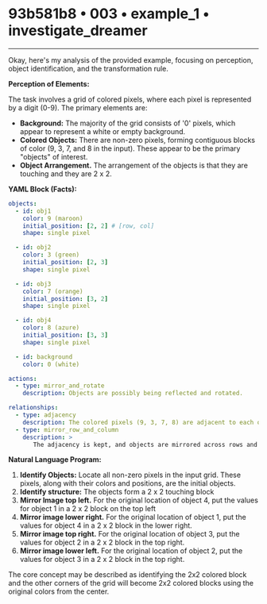 # 93b581b8 • 003 • example_1 • investigate_dreamer

---
Okay, here's my analysis of the provided example, focusing on perception, object identification, and the transformation rule.

**Perception of Elements:**

The task involves a grid of colored pixels, where each pixel is represented by a digit (0-9). The primary elements are:

*   **Background:** The majority of the grid consists of '0' pixels, which appear to represent a white or empty background.
*   **Colored Objects:** There are non-zero pixels, forming contiguous blocks of color (9, 3, 7, and 8 in the input). These appear to be the primary "objects" of interest.
* **Object Arrangement.** The arrangement of the objects is that they are touching and they are 2 x 2.

**YAML Block (Facts):**



```yaml
objects:
  - id: obj1
    color: 9 (maroon)
    initial_position: [2, 2] # [row, col]
    shape: single pixel

  - id: obj2
    color: 3 (green)
    initial_position: [2, 3]
    shape: single pixel

  - id: obj3
    color: 7 (orange)
    initial_position: [3, 2]
    shape: single pixel

  - id: obj4
    color: 8 (azure)
    initial_position: [3, 3]
    shape: single pixel

  - id: background
    color: 0 (white)

actions:
  - type: mirror_and_rotate
    description: Objects are possibly being reflected and rotated.

relationships:
  - type: adjacency
    description: The colored pixels (9, 3, 7, 8) are adjacent to each other, forming a 2x2 block.
  - type: mirror_row_and_column
    description: >
       The adjacency is kept, and objects are mirrored across rows and columns to the top left and lower right

```



**Natural Language Program:**

1.  **Identify Objects:** Locate all non-zero pixels in the input grid. These pixels, along with their colors and positions, are the initial objects.
2.  **Identify structure:** The objects form a 2 x 2 touching block
3.  **Mirror Image top left.** For the original location of object 4, put the values for object 1 in a 2 x 2 block on the top left
4.  **Mirror image lower right.** For the original location of object 1, put the values for object 4 in a 2 x 2 block in the lower right.
5.  **Mirror image top right.** For the original location of object 3, put the values for object 2 in a 2 x 2 block in the top right.
6.  **Mirror image lower left.** For the original location of object 2, put the values for object 3 in a 2 x 2 block in the top right.

The core concept may be described as identifying the 2x2 colored block and the other corners of the grid will become 2x2 colored blocks using the original colors from the center.

